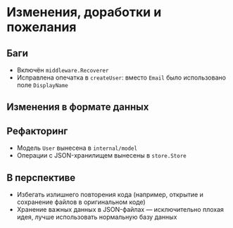 # Изменения, доработки и пожелания

## Баги

- Включён `middleware.Recoverer`
- Исправлена опечатка в `createUser`: вместо `Email` было использовано поле
  `DisplayName`

## Изменения в формате данных



## Рефакторинг

- Модель `User` вынесена в `internal/model`
- Операции с JSON-хранилищем вынесены в `store.Store`

## В перспективе

- Избегать излишнего повторения кода (например, открытие и сохранение файлов в
  оригинальном коде)
- Хранение важных данных в JSON-файлах — исключительно плохая идея, лучше
  использовать нормальную базу данных
